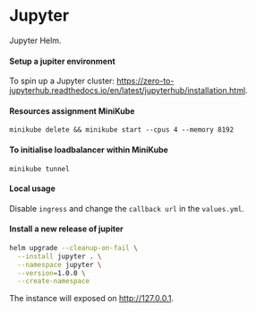# Jupyter
Jupyter Helm.

#### Setup a jupiter environment
To spin up a Jupyter cluster: https://zero-to-jupyterhub.readthedocs.io/en/latest/jupyterhub/installation.html.

#### Resources assignment MiniKube
`minikube delete && minikube start --cpus 4 --memory 8192`

#### To initialise loadbalancer within MiniKube
`minikube tunnel`

#### Local usage
Disable `ingress` and change the `callback url` in the `values.yml`.

#### Install a new release of jupiter
```bash
helm upgrade --cleanup-on-fail \
  --install jupyter . \
  --namespace jupyter \
  --version=1.0.0 \
  --create-namespace
```

The instance will exposed on http://127.0.0.1.